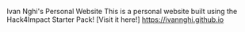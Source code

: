Ivan Nghi's Personal Website
This is a personal website built using the Hack4Impact Starter Pack!
[Visit it here!] https://ivannghi.github.io